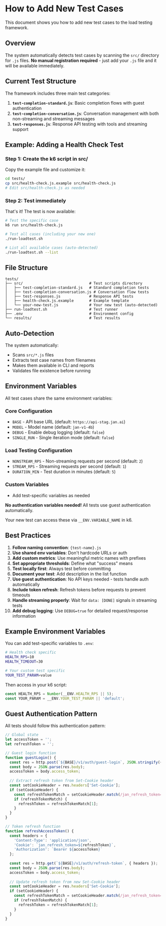 # How to Add New Test Cases

This document shows you how to add new test cases to the load testing framework.

## Overview

The system automatically detects test cases by scanning the `src/` directory for `.js` files.
**No manual registration required** - just add your `.js` file and it will be available immediately.

## Current Test Structure

The framework includes three main test categories:

1. **`test-completion-standard.js`**: Basic completion flows with guest authentication
2. **`test-completion-conversation.js`**: Conversation management with both non-streaming and streaming messages  
3. **`test-responses.js`**: Response API testing with tools and streaming support

## Example: Adding a Health Check Test

### Step 1: Create the k6 script in src/

Copy the example file and customize it:

```bash
cd tests/
cp src/health-check.js.example src/health-check.js
# Edit src/health-check.js as needed
```

### Step 2: Test immediately

That's it! The test is now available:

```bash
# Test the specific case
k6 run src/health-check.js

# Test all cases (including your new one)
./run-loadtest.sh

# List all available cases (auto-detected)
./run-loadtest.sh --list
```

## File Structure

```text
tests/
├── src/                              # Test scripts directory
│   ├── test-completion-standard.js   # Standard completion tests
│   ├── test-completion-conversation.js # Conversation flow tests
│   ├── test-responses.js             # Response API tests
│   ├── health-check.js.example       # Example template
│   └── your-new-test.js              # Your new test (auto-detected)
├── run-loadtest.sh                   # Test runner
├── .env                              # Environment config
└── results/                          # Test results
```

## Auto-Detection

The system automatically:

- Scans `src/*.js` files
- Extracts test case names from filenames
- Makes them available in CLI and reports
- Validates file existence before running

## Environment Variables

All test cases share the same environment variables:

### Core Configuration
- `BASE` - API base URL (default: `https://api-stag.jan.ai`)
- `MODEL` - Model name (default: `jan-v1-4b`)
- `DEBUG` - Enable debug logging (default: `false`)
- `SINGLE_RUN` - Single iteration mode (default: `false`)

### Load Testing Configuration
- `NONSTREAM_RPS` - Non-streaming requests per second (default: `2`)
- `STREAM_RPS` - Streaming requests per second (default: `1`)
- `DURATION_MIN` - Test duration in minutes (default: `5`)

### Custom Variables
- Add test-specific variables as needed

**No authentication variables needed!** All tests use guest authentication automatically.

Your new test can access these via `__ENV.VARIABLE_NAME` in k6.

## Best Practices

1. **Follow naming convention**: `{test-name}.js`
2. **Use shared env variables**: Don't hardcode URLs or auth
3. **Add custom metrics**: Use meaningful metric names with prefixes
4. **Set appropriate thresholds**: Define what "success" means
5. **Test locally first**: Always test before committing
6. **Document your test**: Add description in the list function
7. **Use guest authentication**: No API keys needed - tests handle auth automatically
8. **Include token refresh**: Refresh tokens before requests to prevent timeouts
9. **Handle streaming properly**: Wait for `data: [DONE]` signals in streaming tests
10. **Add debug logging**: Use `DEBUG=true` for detailed request/response information

## Example Environment Variables

You can add test-specific variables to `.env`:

```bash
# Health check specific
HEALTH_RPS=10
HEALTH_TIMEOUT=30

# Your custom test specific  
YOUR_TEST_PARAM=value
```

Then access in your k6 script:

```javascript
const HEALTH_RPS = Number(__ENV.HEALTH_RPS || 5);
const YOUR_PARAM = __ENV.YOUR_TEST_PARAM || 'default';
```

## Guest Authentication Pattern

All tests should follow this authentication pattern:

```javascript
// Global state
let accessToken = '';
let refreshToken = '';

// Guest login function
function guestLogin() {
  const res = http.post(`${BASE}/v1/auth/guest-login`, JSON.stringify({}));
  const body = JSON.parse(res.body);
  accessToken = body.access_token;
  
  // Extract refresh token from Set-Cookie header
  const setCookieHeader = res.headers['Set-Cookie'];
  if (setCookieHeader) {
    const refreshTokenMatch = setCookieHeader.match(/jan_refresh_token=([^;]+)/);
    if (refreshTokenMatch) {
      refreshToken = refreshTokenMatch[1];
    }
  }
}

// Token refresh function
function refreshAccessToken() {
  const headers = {
    'Content-Type': 'application/json',
    'Cookie': `jan_refresh_token=${refreshToken}`,
    'Authorization': `Bearer ${accessToken}`
  };
  
  const res = http.get(`${BASE}/v1/auth/refresh-token`, { headers });
  const body = JSON.parse(res.body);
  accessToken = body.access_token;
  
  // Update refresh token from new Set-Cookie header
  const setCookieHeader = res.headers['Set-Cookie'];
  if (setCookieHeader) {
    const refreshTokenMatch = setCookieHeader.match(/jan_refresh_token=([^;]+)/);
    if (refreshTokenMatch) {
      refreshToken = refreshTokenMatch[1];
    }
  }
}
```
